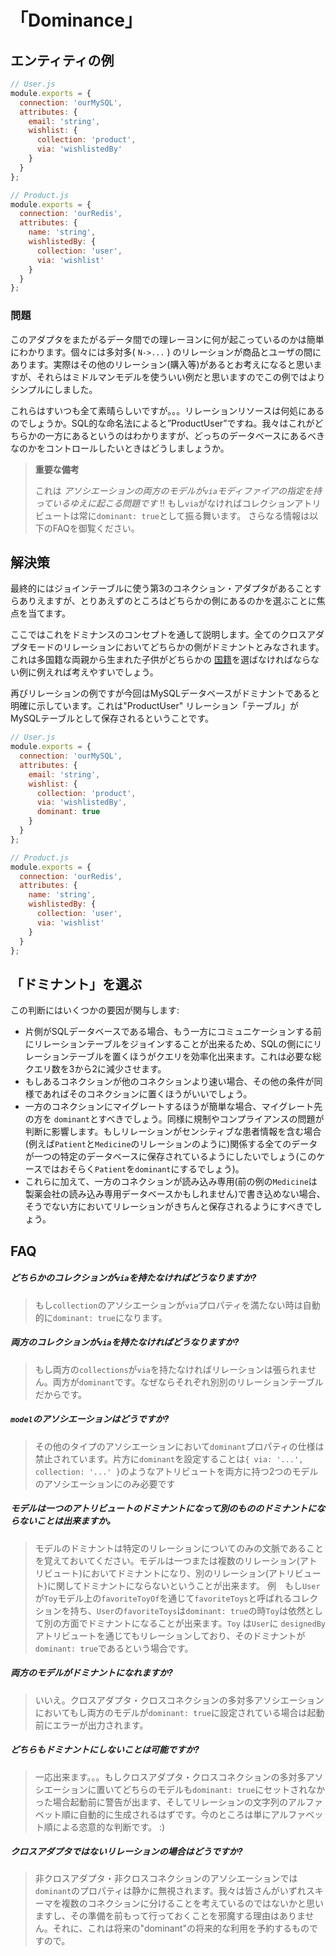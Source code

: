 # 「Dominance」
## エンティティの例


```javascript
// User.js
module.exports = {
  connection: 'ourMySQL',
  attributes: {
    email: 'string',
    wishlist: {
      collection: 'product',
      via: 'wishlistedBy'
    }
  }
};
```


```javascript
// Product.js
module.exports = {
  connection: 'ourRedis',
  attributes: {
    name: 'string',
    wishlistedBy: {
      collection: 'user',
      via: 'wishlist'
    }
  }
};
```

### 問題

このアダプタをまたがるデータ間での理レーヨンに何が起こっているのかは簡単にわかります。個々には多対多( `N->...` ) のリレーションが商品とユーザの間にあります。実際はその他のリレーション(購入等)があるとお考えになると思いますが、それらはミドルマンモデルを使ういい例だと思いますのでこの例ではよりシンプルにしました。

これらはすいつも全て素晴らしいですが。。。リレーションリソースは何処にあるのでしょうか。SQL的な命名法によると”ProductUser”ですね。我々はこれがどちらかの一方にあるというのはわかりますが、どっちのデータベースにあるべきなのかをコントロールしたいときはどうしましょうか。

> **重要な備考**
>
> これは _アソシエーションの両方のモデルが`via`モディファイアの指定を持っているゆえに起こる問題です_ !!
> もし`via`がなければコレクションアトリビュートは常に`dominant: true`として振る舞います。
> さらなる情報は以下のFAQを御覧ください。


## 解決策

最終的にはジョインテーブルに使う第3のコネクション・アダプタがあることすらありえますが、とりあえずのところはどちらかの側にあるのかを選ぶことに焦点を当てます。


ここではこれをドミナンスのコンセプトを通して説明します。全てのクロスアダプタモードのリレーションにおいてどちらかの側がドミナントとみなされます。これは多国籍な両親から生まれた子供がどちらかの [国籍](http://en.wikipedia.org/wiki/Japanese_nationality_law)を選ばなければならない例に例えれば考えやすいでしょう。


再びリレーションの例ですが今回はMySQLデータベースがドミナントであると明確に示しています。これは"ProductUser" リレーション「テーブル」がMySQLテーブルとして保存されるということです。


```javascript
// User.js
module.exports = {
  connection: 'ourMySQL',
  attributes: {
    email: 'string',
    wishlist: {
      collection: 'product',
      via: 'wishlistedBy',
      dominant: true
    }
  }
};
```


```javascript
// Product.js
module.exports = {
  connection: 'ourRedis',
  attributes: {
    name: 'string',
    wishlistedBy: {
      collection: 'user',
      via: 'wishlist'
    }
  }
};
```


## 「ドミナント」を選ぶ

この判断にはいくつかの要因が関与します:

+ 片側がSQLデータベースである場合、もう一方にコミュニケーションする前にリレーションテーブルをジョインすることが出来るため、SQLの側ににリレーションテーブルを置くほうがクエリを効率化出来ます。これは必要な総クエリ数を3から2に減少させます。
+ もしあるコネクションが他のコネクションより速い場合、その他の条件が同様であればそのコネクションに置くほうがいいでしょう。
+ 一方のコネクションにマイグレートするほうが簡単な場合、マイグレート先の方を `dominant`とすべきでしょう。同様に規制やコンプライアンスの問題が判断に影響します。もしリレーションがセンシティブな患者情報を含む場合(例えば`Patient`と`Medicine`のリレーションのように)関係する全てのデータが一つの特定のデータベースに保存されているようにしたいでしょう(このケースではおそらく`Patient`を`dominant`にするでしょう)。
+ これらに加えて、一方のコネクションが読み込み専用(前の例の`Medicine`は製薬会社の読み込み専用データベースかもしれません)で書き込めない場合、そうでない方においてリレーションがきちんと保存されるようにすべきでしょう。


## FAQ


##### どちらかのコレクションが`via`を持たなければどうなりますか?

> もし`collection`のアソシエーションが`via`プロパティを満たない時は自動的に`dominant: true`になります。


##### 両方のコレクションが`via`を持たなければどうなりますか?

> もし両方の`collections`が`via`を持たなければリレーションは張られません。両方が`dominant`です。なぜならそれぞれ別別のリレーションテーブルだからです。

##### `model`のアソシエーションはどうですか?

> その他のタイプのアソシエーションにおいて`dominant`プロパティの仕様は禁止されています。片方に`dominant`を設定することは`{ via: '...', collection: '...' }`のようなアトリビュートを両方に持つ2つのモデルのアソシエーションにのみ必要です


##### モデルは一つのアトリビュートのドミナントになって別のもののドミナントにならないことは出来ますか。
> モデルのドミナントは特定のリレーションについてのみの文脈であることを覚えておいてください。モデルは一つまたは複数のリレーション(アトリビュート)においてドミナントになり、別のリレーション(アトリビュート)に関してドミナントにならないということが出来ます。
> 例　もし`User`が`Toy`モデル上の`favoriteToyOf`を通じて`favoriteToys`と呼ばれるコレクションを持ち、`User`の`favoriteToys`は`dominant: true`の時`Toy`は依然として別の方面でドミナントになることが出来ます。`Toy` は`User`に `designedBy`アトリビュートを通じてもリレーションしており、そのドミナントが`dominant: true`であるという場合です。


##### 両方のモデルがドミナントになれますか?

> いいえ。クロスアダプタ・クロスコネクションの多対多アソシエーションにおいてもし両方のモデルが`dominant: true`に設定されている場合は起動前にエラーが出力されます。


##### どちらもドミナントにしないことは可能ですか?

> 一応出来ます。。。もしクロスアダプタ・クロスコネクションの多対多アソシエーションに置いてどちらのモデルも`dominant: true`にセットされなかった場合起動前に警告が出ます、そしてリレーションの文字列のアルファベット順に自動的に生成されるはずです。今のところは単にアルファベット順による恣意的な判断です。 :)

##### クロスアダプタではないリレーションの場合はどうですか?

> 非クロスアダプタ・非クロスコネクションのアソシエーションでは`dominant`のプロパティは静かに無視されます。我々は皆さんがいずれスキーマを複数のコネクションに分けることを考えているのではないかと思いますし、その準備を前もって行っておくことを邪魔する理由はありません。それに、これは将来の"dominant"の将来的な利用を予約するものですので。


<docmeta name="uniqueID" value="Dominance904539">
<docmeta name="displayName" value="Dominance">

